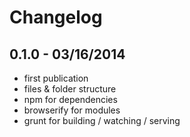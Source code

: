 Changelog
===========

## 0.1.0 - 03/16/2014

* first publication
* files & folder structure
* npm for dependencies
* browserify for modules
* grunt for building / watching / serving
